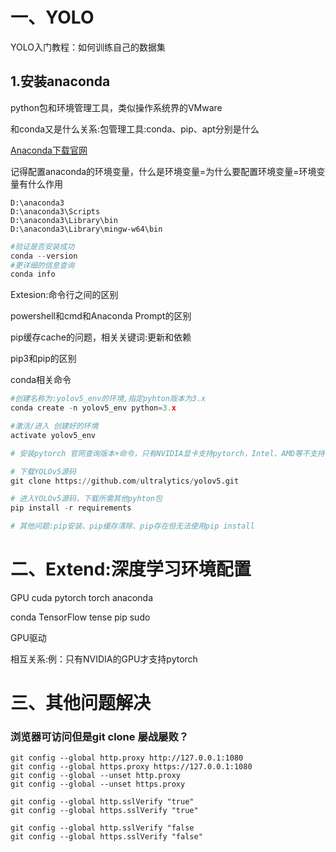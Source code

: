 # 一、YOLO 
YOLO入门教程：如何训练自己的数据集

## 1.安装anaconda
python包和环境管理工具，类似操作系统界的VMware

和conda又是什么关系:包管理工具:conda、pip、apt分别是什么 

[Anaconda下载官网](https://www.anaconda.com/download)

记得配置anaconda的环境变量，什么是环境变量=为什么要配置环境变量=环境变量有什么作用

```
D:\anaconda3
D:\anaconda3\Scripts
D:\anaconda3\Library\bin
D:\anaconda3\Library\mingw-w64\bin
```
```python
#验证是否安装成功
conda --version
#更详细的信息查询
conda info
```

Extesion:命令行之间的区别

powershell和cmd和Anaconda Prompt的区别

pip缓存cache的问题，相关关键词:更新和依赖

pip3和pip的区别

conda相关命令


```python
#创建名称为:yolov5_env的环境,指定pyhton版本为3.x
conda create -n yolov5_env python=3.x

#激活/进入 创建好的环境
activate yolov5_env

# 安装pytorch 官网查询版本+命令，只有NVIDIA显卡支持pytorch，Intel、AMD等不支持，例如安装cuda12.4

# 下载YOLOv5源码
git clone https://github.com/ultralytics/yolov5.git

# 进入YOLOv5源码，下载所需其他pyhton包
pip install -r requirements

# 其他问题:pip安装、pip缓存清除、pip存在但无法使用pip install
```
# 二、Extend:深度学习环境配置
GPU cuda pytorch torch anaconda 

conda TensorFlow tense pip sudo 

GPU驱动 

相互关系:例：只有NVIDIA的GPU才支持pytorch

# 三、其他问题解决

### 浏览器可访问但是git clone 屡战屡败？

```
git config --global http.proxy http://127.0.0.1:1080
git config --global https.proxy https://127.0.0.1:1080
git config --global --unset http.proxy
git config --global --unset https.proxy
```
```
git config --global http.sslVerify "true"
git config --global https.sslVerify "true"
```
```
git config --global http.sslVerify "false
git config --global https.sslVerify "false"
```
